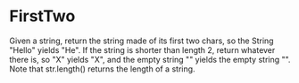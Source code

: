 # FirstTwo

Given a string, return the string made of its first two chars, so the String "Hello" yields "He".
If the string is shorter than length 2, return whatever there is, so "X" yields "X",
and the empty string "" yields the empty string "".
Note that str.length() returns the length of a string.
